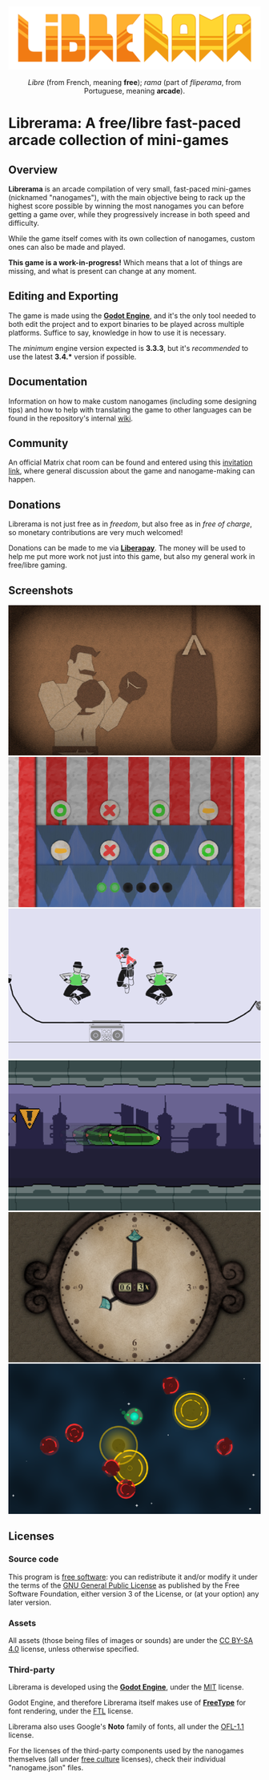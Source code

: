 <div align="center">

![The Librerama logo.](places/arcade_machine/_assets/logo.svg)

*Libre* (from French, meaning **free**); *rama* (part of *fliperama*, from
Portuguese, meaning **arcade**).

</div>

# Librerama: A free/libre fast-paced arcade collection of mini-games

## Overview

**Librerama** is an arcade compilation of very small, fast-paced mini-games
(nicknamed "nanogames"), with the main objective being to rack up the highest
score possible by winning the most nanogames you can before getting a game
over, while they progressively increase in both speed and difficulty.

While the game itself comes with its own collection of nanogames, custom ones
can also be made and played.

**This game is a work-in-progress!** Which means that a lot of things are
missing, and what is present can change at any moment.


## Editing and Exporting

The game is made using the
**[Godot Engine](https://godotengine.org/download)**, and it's the only tool
needed to both edit the project and to export binaries to be played across
multiple platforms. Suffice to say, knowledge in how to use it is necessary.

The *minimum* engine version expected is **3.3.3**, but it's *recommended* to
use the latest **3.4.\*** version if possible.

## Documentation

Information on how to make custom nanogames (including some designing tips) and
how to help with translating the game to other languages can be found in the
repository's internal
[wiki](https://codeberg.org/Librerama/librerama/wiki/_pages).

## Community

An official Matrix chat room can be found and entered using this
[invitation link](https://matrix.to/#/#librerama:matrix.org), where general
discussion about the game and nanogame-making can happen.

## Donations

Librerama is not just free as in *freedom*, but also free as in
*free of charge*, so monetary contributions are very much welcomed!

Donations can be made to me via
**[Liberapay](https://liberapay.com/Yeldham/donate)**. The money will be used
to help me put more work not just into this game, but also my general work in
free/libre gaming.

## Screenshots

<img src="export/screenshots/punchbag_wallop.png" alt="The nanogame &quot;Punchbag Wallop&quot;." width="512" height="300">
<img src="export/screenshots/carnival_shootout.png" alt="The nanogame &quot;Carnival Shootout&quot;." width="512" height="300">
<img src="export/screenshots/rope_hop.png" alt="The nanogame &quot;Rope Hop&quot;." width="512" height="300">
<img src="export/screenshots/neo_highway.png" alt="The nanogame &quot;Neo Highway&quot;." width="512" height="300">
<img src="export/screenshots/anagogic_clock.png" alt="The nanogame &quot;Anagogic Clock&quot;." width="512" height="300">
<img src="export/screenshots/void_avoider.png" alt="The nanogame &quot;Void Avoider&quot;." width="512" height="300">

## Licenses

### Source code

This program is
[free software](https://www.gnu.org/philosophy/free-sw.html): you can
redistribute it and/or modify it under the terms of the
[GNU General Public License](https://www.gnu.org/licenses/gpl-3.0.html) as
published by the Free Software Foundation, either version 3 of the License, or
(at your option) any later version.

### Assets

All assets (those being files of images or sounds) are under the
[CC BY-SA 4.0](https://creativecommons.org/licenses/by-sa/4.0/) license, unless
otherwise specified.

### Third-party

Librerama is developed using the **[Godot Engine](https://godotengine.org)**,
under the [MIT](https://opensource.org/licenses/MIT) license.

Godot Engine, and therefore Librerama itself makes use of
**[FreeType](https://freetype.org)** for font rendering, under the
[FTL](https://git.savannah.gnu.org/cgit/freetype/freetype2.git/tree/docs/FTL.TXT)
license.

Librerama also uses Google's **Noto** family of fonts, all under the
[OFL-1.1](https://opensource.org/licenses/OFL-1.1) license.

For the licenses of the third-party components used by the nanogames themselves
(all under [free culture](https://freedomdefined.org/Definition) licenses),
check their individual "nanogame.json" files.
